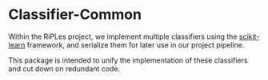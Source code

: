 # Classifier-Common
Within the RiPLes project, we implement multiple classifiers using the [scikit-learn](http://scikit-learn.org/stable/) framework, and serialize them for later use in our project pipeline.

This package is intended to unify the implementation of these classifiers and cut down on redundant code.